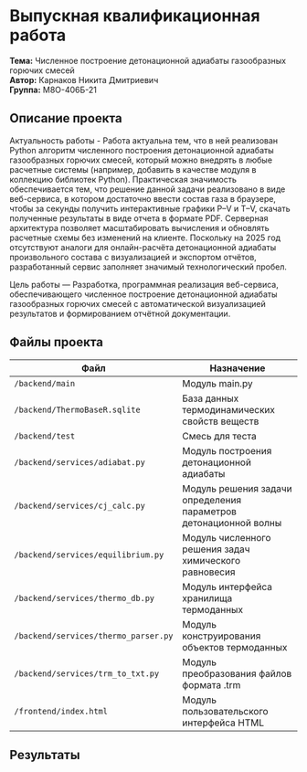 # Выпускная квалификационная работа

**Тема:** Численное построение детонационной адиабаты газообразных горючих смесей  
**Автор:** Карнаков Никита Дмитриевич                                           
 **Группа:** М8О-406Б-21


## Описание проекта  

Актуальность работы - Работа актуальна тем, что в ней реализован Python алгоритм численного построения детонационной адиабаты газообразных горючих смесей, который можно внедрять в любые расчетные системы (например, добавить в качестве модуля в коллекцию библиотек Python). Практическая значимость обеспечивается тем, что решение данной задачи реализовано в виде веб-сервиса, в котором достаточно ввести состав газа в браузере, чтобы за секунды получить интерактивные графики P–V и T–V, скачать полученные результаты в виде отчета в формате PDF. Серверная архитектура позволяет масштабировать вычисления и обновлять расчетные схемы без изменений на клиенте. Поскольку на 2025 год отсутствуют аналоги для онлайн-расчёта детонационной адиабаты произвольного состава с визуализацией и экспортом отчётов, разработанный сервис заполняет значимый технологический пробел. 

Цель работы — Разработка, программная реализация веб-сервиса, обеспечивающего численное построение детонационной адиабаты газообразных горючих смесей с автоматической визуализацией результатов и формированием отчётной документации. 

## Файлы проекта  
| Файл                  | Назначение                                                                 |
|-----------------------|---------------------------------------------------------------------------|
| `/backend/main`          | Модуль main.py         |
| `/backend/ThermoBaseR.sqlite`        | База данных термодинамических свойств веществ                              |
| `/backend/test`    | Смесь для теста  |
| `/backend/services/adiabat.py`         | Модуль построения детонационной адиабаты                         |
| `/backend/services/cj_calc.py`         | Модуль решения задачи определения параметров детонационной волны                         |
| `/backend/services/equilibrium.py`         | Модуль численного решения задач химического равновесия                         |
| `/backend/services/thermo_db.py`         | Модуль интерфейса хранилища термоданных                         |
| `/backend/services/thermo_parser.py`         | Модуль конструирования объектов термоданных                         |
| `/backend/services/trm_to_txt.py`         | Модуль преобразования файлов формата .trm                         |
| `/frontend/index.html`         | Модуль пользовательского интерфейса HTML|


## Результаты





